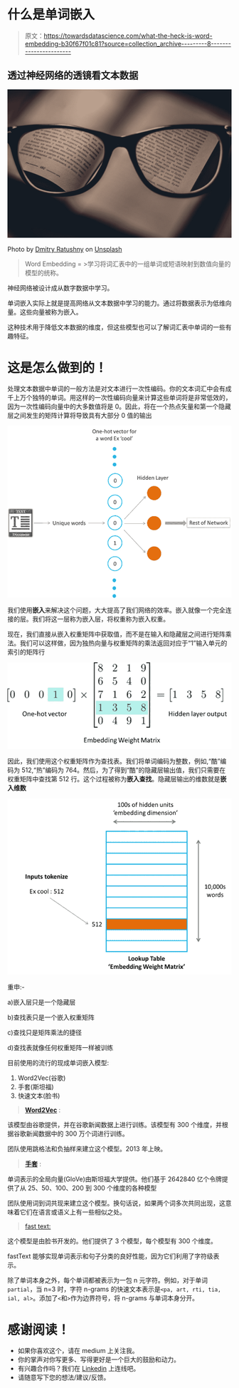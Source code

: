 # 什么是单词嵌入

> 原文：<https://towardsdatascience.com/what-the-heck-is-word-embedding-b30f67f01c81?source=collection_archive---------8----------------------->

## 透过神经网络的透镜看文本数据

![](img/d845289d1233f08a53e8f873ba892467.png)

Photo by [Dmitry Ratushny](https://unsplash.com/@ratushny?utm_source=medium&utm_medium=referral) on [Unsplash](https://unsplash.com?utm_source=medium&utm_medium=referral)

> Word Embedding = >学习将词汇表中的一组单词或短语映射到数值向量的模型的统称。

神经网络被设计成从数字数据中学习。

单词嵌入实际上就是提高网络从文本数据中学习的能力。通过将数据表示为低维向量。这些向量被称为嵌入。

这种技术用于降低文本数据的维度，但这些模型也可以了解词汇表中单词的一些有趣特征。

# 这是怎么做到的！

处理文本数据中单词的一般方法是对文本进行一次性编码。你的文本词汇中会有成千上万个独特的单词。用这样的一次性编码向量来计算这些单词将是非常低效的，因为一次性编码向量中的大多数值将是 0。因此，将在一个热点矢量和第一个隐藏层之间发生的矩阵计算将导致具有大部分 0 值的输出

![](img/1e39b8a011b8f489da64b9079efe6af4.png)

我们使用**嵌入**来解决这个问题，大大提高了我们网络的效率。嵌入就像一个完全连接的层。我们将这一层称为嵌入层，将权重称为嵌入权重。

现在，我们直接从嵌入权重矩阵中获取值，而不是在输入和隐藏层之间进行矩阵乘法。我们可以这样做，因为独热向量与权重矩阵的乘法返回对应于“1”输入单元的索引的矩阵行

![](img/2b2f61881e575e43440d3663fc230ccc.png)

因此，我们使用这个权重矩阵作为查找表。我们将单词编码为整数，例如,“酷”编码为 512,“热”编码为 764。然后，为了得到“酷”的隐藏层输出值，我们只需要在权重矩阵中查找第 512 行。这个过程被称为**嵌入查找**。隐藏层输出的维数就是**嵌入维数**

![](img/d9d55be575440420d74ff190b83db2c9.png)

重申:-

a)嵌入层只是一个隐藏层

b)查找表只是一个嵌入权重矩阵

c)查找只是矩阵乘法的捷径

d)查找表就像任何权重矩阵一样被训练

目前使用的流行的现成单词嵌入模型:

1.  Word2Vec(谷歌)
2.  手套(斯坦福)
3.  快速文本(脸书)

> [**Word2Vec**](https://code.google.com/archive/p/word2vec/) :

该模型由谷歌提供，并在谷歌新闻数据上进行训练。该模型有 300 个维度，并根据谷歌新闻数据中的 300 万个词进行训练。

团队使用跳格法和负抽样来建立这个模型。2013 年上映。

> [**手套**](https://nlp.stanford.edu/projects/glove/) :

单词表示的全局向量(GloVe)由斯坦福大学提供。他们基于 2642840 亿个令牌提供了从 25、50、100、200 到 300 个维度的各种模型

团队使用词到词共现来建立这个模型。换句话说，如果两个词多次共同出现，这意味着它们在语言或语义上有一些相似之处。

> [fast text:](https://fasttext.cc/)

这个模型是由脸书开发的。他们提供了 3 个模型，每个模型有 300 个维度。

fastText 能够实现单词表示和句子分类的良好性能，因为它们利用了字符级表示。

除了单词本身之外，每个单词都被表示为一包 n 元字符。例如，对于单词`partial`，当 n=3 时，字符 n-grams 的快速文本表示是`<pa, art, rti, tia, ial, al>`。添加了`<`和`>`作为边界符号，将 n-grams 与单词本身分开。

# 感谢阅读！

*   如果你喜欢这个，请在 medium 上关注我。
*   你的掌声对你写更多、写得更好是一个巨大的鼓励和动力。
*   有兴趣合作吗？我们在 [Linkedin](https://www.linkedin.com/in/samarth-agrawal-2501/) 上连线吧。
*   请随意写下您的想法/建议/反馈。